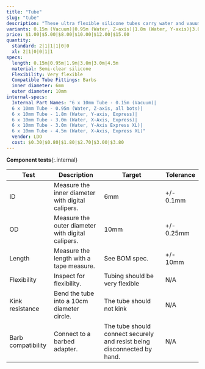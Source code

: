 ```yaml
---
title: "Tube"
slug: "tube"
description: "These ultra flexible silicone tubes carry water and vauum air to the UTM."
variants: 0.15m (Vacuum)|0.95m (Water, Z-axis)|1.8m (Water, Y-axis)|3.0m (Water, X-axis)|3.0m (Water, Y-axis)|4.5m (Water, X-axis)
price: $1.00|$5.00|$8.00|$10.00|$12.00|$15.00
quantity:
  standard: 2|1|1|1|0|0
  xl: 2|1|0|0|1|1
specs:
  length: 0.15m|0.95m|1.9m|3.0m|3.0m|4.5m
  material: Semi-clear silicone
  Flexibility: Very flexible
  Compatible Tube Fittings: Barbs
  inner diameter: 6mm
  outer diameter: 10mm
internal-specs:
  Internal Part Names: "6 x 10mm Tube - 0.15m (Vacuum)|
  6 x 10mm Tube - 0.95m (Water, Z-axis, all bots)|
  6 x 10mm Tube - 1.8m (Water, Y-axis, Express)|
  6 x 10mm Tube - 3.0m (Water, X-Axis, Express)|
  6 x 10mm Tube - 3.0m (Water, Y-Axis Express XL)|
  6 x 10mm Tube - 4.5m (Water, X-Axis, Express XL)"
  vendor: LDO
  cost: $0.30|$0.80|$1.80|$2.70|$3.00|$3.80
---
```


**Component tests**{:.internal}

|Test         |Description  |Target       |Tolerance    |
|-------------|-------------|-------------|-------------|
|ID           |Measure the inner diameter with digital calipers.|6mm|+/- 0.1mm
|OD           |Measure the outer diameter with digital calipers.|10mm|+/- 0.25mm
|Length       |Measure the length with a tape measure.|See BOM spec.|+/- 10mm
|Flexibility  |Inspect for flexibility.|Tubing should be very flexible|N/A
|Kink resistance|Bend the tube into a 10cm diameter circle.|The tube should not kink|N/A
|Barb compatibility|Connect to a barbed adapter.|The tube should connect securely and resist being disconnected by hand.|N/A
